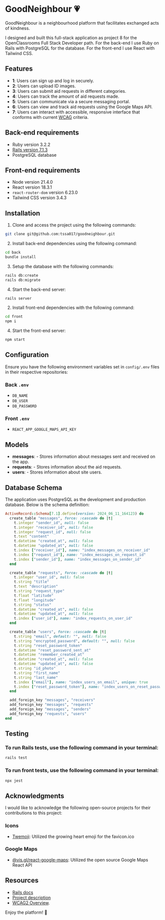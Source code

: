 # GoodNeighbour 💗

GoodNeighbour is a neighbourhood platform that facilitates exchanged acts of kindness.

I designed and built this full-stack application as project 8 for the OpenClassrooms Full Stack Developer path. For the back-end I use Ruby on Rails with PostgreSQL for the database. For the front-end I use React with Tailwind CSS.

## Features

-   **1**: Users can sign up and log in securely.
-   **2**: Users can upload ID images.
-   **3**: Users can submit aid requests in different categories.
-   **4**: Users can track the amount of aid requests made.
-   **5**: Users can communicate via a secure messaging portal.
-   **6**: Users can view and track aid requests using the Google Maps API.
-   **7**: Users can interact with accessible, responsive interface that conforms with current [WCAG](https://www.w3.org/WAI/standards-guidelines/wcag/) criteria.

## Back-end requirements

-   Ruby version 3.2.2
-   [Rails version 7.1.3](https://guides.rubyonrails.org/v5.1/getting_started.html)
-   PostgreSQL database

## Front-end requirements

-   Node version 21.4.0
-   React version 18.3.1
-   `react-router-dom` version 6.23.0
-   Tailwind CSS version 3.4.3

## Installation

1. Clone and access the project using the following commands:

```bash
git clone git@github.com:tssa017/goodneighbour.git
```

2. Install back-end dependencies using the following command:

```bash
cd back
bundle install
```

3. Setup the database with the following commands:

```bash
rails db:create
rails db:migrate
```

4. Start the back-end server:

```bash
rails server
```

2. Install front-end dependencies with the following command:

```bash
cd front
npm i
```

4. Start the front-end server:

```bash
npm start
```

## Configuration

Ensure you have the following environment variables set in `config/.env` files in their respective repositories:

### Back `.env`

-   `DB_NAME`
-   `DB_USER`
-   `DB_PASSWORD`

### Front `.env`

-   `REACT_APP_GOOGLE_MAPS_API_KEY`

## Models

-   **messages**: - Stores information about messages sent and received on the app.
-   **requests**: - Stores information about the aid requests.
-   **users**: - Stores information about site users.

## Database Schema

The application uses PostgreSQL as the development and production database. Below is the schema definition:

```ruby
ActiveRecord::Schema[7.1].define(version: 2024_06_11_164123) do
  create_table "messages", force: :cascade do |t|
    t.integer "sender_id", null: false
    t.integer "receiver_id", null: false
    t.integer "request_id", null: false
    t.text "content"
    t.datetime "created_at", null: false
    t.datetime "updated_at", null: false
    t.index ["receiver_id"], name: "index_messages_on_receiver_id"
    t.index ["request_id"], name: "index_messages_on_request_id"
    t.index ["sender_id"], name: "index_messages_on_sender_id"
  end

  create_table "requests", force: :cascade do |t|
    t.integer "user_id", null: false
    t.string "title"
    t.text "description"
    t.string "request_type"
    t.float "latitude"
    t.float "longitude"
    t.string "status"
    t.datetime "created_at", null: false
    t.datetime "updated_at", null: false
    t.index ["user_id"], name: "index_requests_on_user_id"
  end

  create_table "users", force: :cascade do |t|
    t.string "email", default: "", null: false
    t.string "encrypted_password", default: "", null: false
    t.string "reset_password_token"
    t.datetime "reset_password_sent_at"
    t.datetime "remember_created_at"
    t.datetime "created_at", null: false
    t.datetime "updated_at", null: false
    t.string "id_photo"
    t.string "first_name"
    t.string "last_name"
    t.index ["email"], name: "index_users_on_email", unique: true
    t.index ["reset_password_token"], name: "index_users_on_reset_password_token", unique: true
  end

  add_foreign_key "messages", "receivers"
  add_foreign_key "messages", "requests"
  add_foreign_key "messages", "senders"
  add_foreign_key "requests", "users"
end
```

## Testing

### To run Rails tests, use the following command in your terminal:

```bash
rails test
```

### To run front tests, use the following command in your terminal:

```bash
npx jest
```

## Acknowledgments

I would like to acknowledge the following open-source projects for their contributions to this project:

### Icons

-   [Twemoji](https://github.com/twitter/twemoji): Utilized the growing heart emoji for the favicon.ico

### Google Maps

-   [@vis.gl/react-google-maps](https://www.npmjs.com/package/@vis.gl/react-google-maps): Utilized the open source Google Maps React API

## Resources

-   [Rails docs](https://guides.rubyonrails.org/)
-   [Project description](https://openclassrooms.com/en/paths/509/projects/242/assignment)
-   [WCAG2 Overview](https://www.w3.org/WAI/standards-guidelines/wcag/).

Enjoy the platform! 🚀
